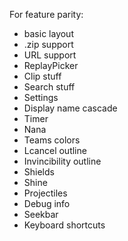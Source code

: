 For feature parity:

- basic layout
- .zip support
- URL support
- ReplayPicker
- Clip stuff
- Search stuff
- Settings
- Display name cascade
- Timer
- Nana
- Teams colors
- Lcancel outline
- Invincibility outline
- Shields
- Shine
- Projectiles
- Debug info
- Seekbar
- Keyboard shortcuts
